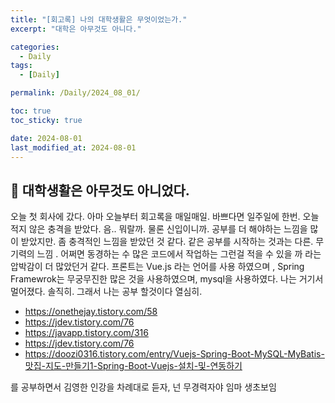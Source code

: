 ```yaml
---
title: "[회고록] 나의 대학생활은 무엇이었는가."
excerpt: "대학은 아무것도 아니다."

categories:
  - Daily
tags:
  - [Daily]

permalink: /Daily/2024_08_01/

toc: true
toc_sticky: true

date: 2024-08-01
last_modified_at: 2024-08-01
---
```


## 🦥  대학생활은 아무것도 아니었다.

오늘 첫 회사에 갔다. 아마 오늘부터 회고록을 매일매일. 바쁘다면 일주일에 한번. 오늘 적지 않은 충격을 받았다. 음.. 뭐랄까. 물론 신입이니까. 공부를 더 해야하는 느낌을 많이 받았지만. 좀 충격적인 느낌을 받았던 것 같다. 같은 공부를 시작하는 것과는 다른. 무기력의 느낌 . 어쩌면 동경하는 수 많은 코드에서 작업하는 그런걸 적을 수 있을 까 라는 압박감이 더 많았던거 같다. 프론트는 Vue.js 라는 언어를 사용 하였으며 , Spring Framewrok는 무궁무진한 많은 것을 사용하였으며, mysql을 사용하였다. 나는 거기서 멀어졌다. 솔직히. 그래서 나는 공부 할것이다 열심히. 

- https://onethejay.tistory.com/58
- https://jdev.tistory.com/76
- https://javapp.tistory.com/316
- https://jdev.tistory.com/76
- https://doozi0316.tistory.com/entry/Vuejs-Spring-Boot-MySQL-MyBatis-맛집-지도-만들기1-Spring-Boot-Vuejs-설치-및-연동하기

를 공부하면서 김영한 인강을 차례대로 듣자, 넌 무경력자야 임마 생초보임